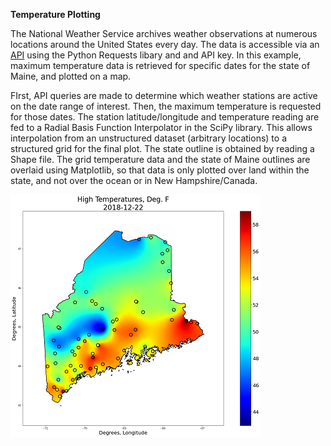 **Temperature Plotting**

The National Weather Service archives weather observations at numerous locations around the United States every day.  The data is accessible via an [API](https://www.ncdc.noaa.gov/cdo-web/webservices/v2) using the Python Requests libary and and API key.
In this example, maximum temperature data is retrieved for specific dates for the state of Maine, and plotted on a map.

FIrst, API queries are made to determine which weather stations are active on the date range of interest.  Then, the maximum temperature is requested for those dates.  The station latitude/longitude and temperature reading are fed to a Radial Basis Function Interpolator in the SciPy library.  This allows interpolation from an unstructured dataset (arbitrary locations) to a structured grid for the final plot.  The state outline is obtained by reading a Shape file.  The grid temperature data and the state of Maine outlines are overlaid using Matplotlib, so that data is only plotted over land within the state, and not over the ocean or in New Hampshire/Canada.

![Temperatuer Plot](temps_small.png)
